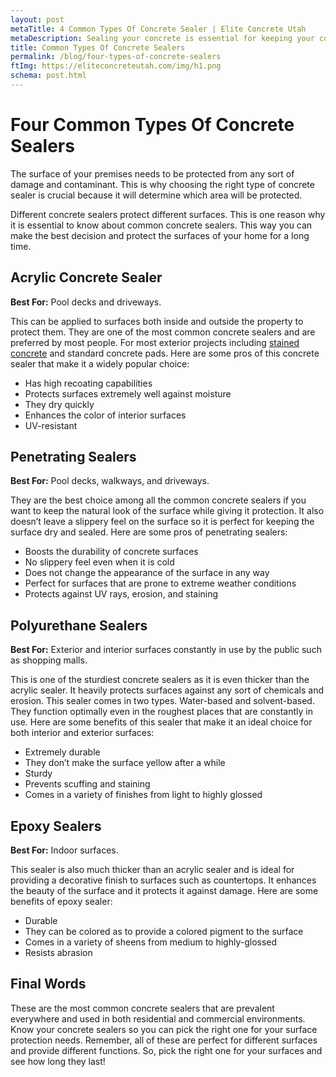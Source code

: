 ```yaml
---
layout: post
metaTitle: 4 Common Types Of Concrete Sealer | Elite Concrete Utah
metaDescription: Sealing your concrete is essential for keeping your concrete looking great and keeping it protected. These are the 4 most common types of sealers.
title: Common Types Of Concrete Sealers
permalink: /blog/four-types-of-concrete-sealers
ftImg: https://eliteconcreteutah.com/img/h1.png
schema: post.html
---
```


# Four Common Types Of Concrete Sealers

The surface of your premises needs to be protected from any sort of damage and contaminant. This is why choosing the right type of concrete sealer is crucial because it will determine which area will be protected.

Different concrete sealers protect different surfaces. This is one reason why it is essential to know about common concrete sealers. This way you can make the best decision and protect the surfaces of your home for a long time.

## Acrylic Concrete Sealer

**Best For:** Pool decks and driveways.

This can be applied to surfaces both inside and outside the property to protect them. They are one of the most common concrete sealers and are preferred by most people. For most exterior projects including <a href="/services/concrete-staining-utah">stained concrete</a> and standard concrete pads.
Here are some pros of this concrete sealer that make it a widely popular choice:
- Has high recoating capabilities
- Protects surfaces extremely well against moisture
- They dry quickly
- Enhances the color of interior surfaces
- UV-resistant

## Penetrating Sealers

**Best For:** Pool decks, walkways, and driveways.

They are the best choice among all the common concrete sealers if you want to keep the natural look of the surface while giving it protection. It also doesn’t leave a slippery feel on the surface so it is perfect for keeping the surface dry and sealed.
Here are some pros of penetrating sealers:
- Boosts the durability of concrete surfaces
- No slippery feel even when it is cold
- Does not change the appearance of the surface in any way
- Perfect for surfaces that are prone to extreme weather conditions
- Protects against UV rays, erosion, and staining

## Polyurethane Sealers

**Best For:** Exterior and interior surfaces constantly in use by the public such as shopping malls.

This is one of the sturdiest concrete sealers as it is even thicker than the acrylic sealer. It heavily protects surfaces against any sort of chemicals and erosion.
This sealer comes in two types. Water-based and solvent-based. They function optimally even in the roughest places that are constantly in use.
Here are some benefits of this sealer that make it an ideal choice for both interior and exterior surfaces:
- Extremely durable
- They don’t make the surface yellow after a while
- Sturdy
- Prevents scuffing and staining
- Comes in a variety of finishes from light to highly glossed

## Epoxy Sealers

**Best For:** Indoor surfaces.

This sealer is also much thicker than an acrylic sealer and is ideal for providing a decorative finish to surfaces such as countertops. It enhances the beauty of the surface and it protects it against damage.
Here are some benefits of epoxy sealer:
- Durable
- They can be colored as to provide a colored pigment to the surface
- Comes in a variety of sheens from medium to highly-glossed
- Resists abrasion

## Final Words
These are the most common concrete sealers that are prevalent everywhere and used in both residential and commercial environments. Know your concrete sealers so you can pick the right one for your surface protection needs.
Remember, all of these are perfect for different surfaces and provide different functions. So, pick the right one for your surfaces and see how long they last!
 

